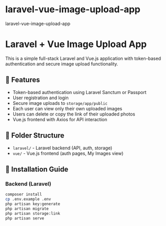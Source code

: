 # laravel-vue-image-upload-app
laravel-vue-image-upload-app

# Laravel + Vue Image Upload App

This is a simple full-stack Laravel and Vue.js application with token-based authentication and secure image upload functionality.

## 🔐 Features

- Token-based authentication using Laravel Sanctum or Passport
- User registration and login
- Secure image uploads to `storage/app/public`
- Each user can view only their own uploaded images
- Users can delete or copy the link of their uploaded photos
- Vue.js frontend with Axios for API interaction

## 📁 Folder Structure

- `laravel/` - Laravel backend (API, auth, storage)
- `vue/` - Vue.js frontend (auth pages, My Images view)

## 🚀 Installation Guide

### Backend (Laravel)

```bash
composer install
cp .env.example .env
php artisan key:generate
php artisan migrate
php artisan storage:link
php artisan serve
